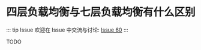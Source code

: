 # 四层负载均衡与七层负载均衡有什么区别



::: tip Issue 
 欢迎在 Issue 中交流与讨论: [Issue 60](https://github.com/shfshanyue/Daily-Question/issues/60) 
:::

TODO